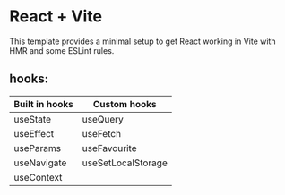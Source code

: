 # React + Vite

This template provides a minimal setup to get React working in Vite with HMR and some ESLint rules.


## hooks:

| Built in hooks     | Custom hooks                                                     |
| ------------------ | ---------------------------------------------------------------- |
| useState           | useQuery                                                       
| useEffect          | useFetch
| useParams          | useFavourite
| useNavigate        | useSetLocalStorage
| useContext  



